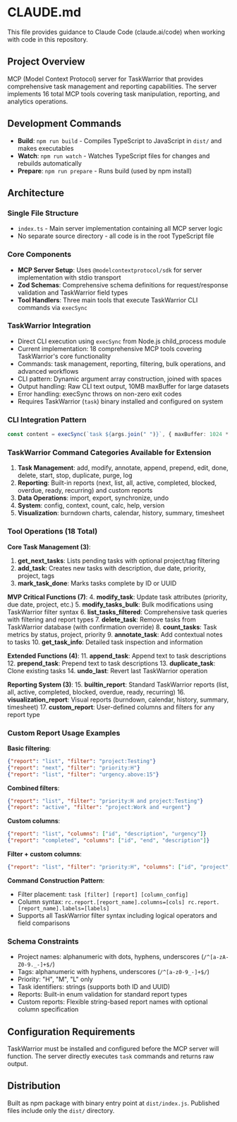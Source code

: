 # CLAUDE.md

This file provides guidance to Claude Code (claude.ai/code) when working with code in this repository.

## Project Overview

MCP (Model Context Protocol) server for TaskWarrior that provides comprehensive task management and reporting capabilities. The server implements 16 total MCP tools covering task manipulation, reporting, and analytics operations.

## Development Commands

- **Build**: `npm run build` - Compiles TypeScript to JavaScript in `dist/` and makes executables
- **Watch**: `npm run watch` - Watches TypeScript files for changes and rebuilds automatically
- **Prepare**: `npm run prepare` - Runs build (used by npm install)

## Architecture

### Single File Structure
- `index.ts` - Main server implementation containing all MCP server logic
- No separate source directory - all code is in the root TypeScript file

### Core Components
- **MCP Server Setup**: Uses `@modelcontextprotocol/sdk` for server implementation with stdio transport
- **Zod Schemas**: Comprehensive schema definitions for request/response validation and TaskWarrior field types
- **Tool Handlers**: Three main tools that execute TaskWarrior CLI commands via `execSync`

### TaskWarrior Integration
- Direct CLI execution using `execSync` from Node.js child_process module
- Current implementation: 18 comprehensive MCP tools covering TaskWarrior's core functionality
- Commands: task management, reporting, filtering, bulk operations, and advanced workflows
- CLI pattern: Dynamic argument array construction, joined with spaces
- Output handling: Raw CLI text output, 10MB maxBuffer for large datasets
- Error handling: execSync throws on non-zero exit codes
- Requires TaskWarrior (`task`) binary installed and configured on system

### CLI Integration Pattern
```typescript
const content = execSync(`task ${args.join(" ")}`, { maxBuffer: 1024 * 1024 * 10 }).toString().trim();
```

### TaskWarrior Command Categories Available for Extension
1. **Task Management**: add, modify, annotate, append, prepend, edit, done, delete, start, stop, duplicate, purge, log
2. **Reporting**: Built-in reports (next, list, all, active, completed, blocked, overdue, ready, recurring) and custom reports
3. **Data Operations**: import, export, synchronize, undo
4. **System**: config, context, count, calc, help, version
5. **Visualization**: burndown charts, calendar, history, summary, timesheet

### Tool Operations (18 Total)

**Core Task Management (3)**:
1. **get_next_tasks**: Lists pending tasks with optional project/tag filtering
2. **add_task**: Creates new tasks with description, due date, priority, project, tags
3. **mark_task_done**: Marks tasks complete by ID or UUID

**MVP Critical Functions (7)**:
4. **modify_task**: Update task attributes (priority, due date, project, etc.)
5. **modify_tasks_bulk**: Bulk modifications using TaskWarrior filter syntax
6. **list_tasks_filtered**: Comprehensive task queries with filtering and report types
7. **delete_task**: Remove tasks from TaskWarrior database (with confirmation override)
8. **count_tasks**: Task metrics by status, project, priority
9. **annotate_task**: Add contextual notes to tasks
10. **get_task_info**: Detailed task inspection and information

**Extended Functions (4)**:
11. **append_task**: Append text to task descriptions
12. **prepend_task**: Prepend text to task descriptions
13. **duplicate_task**: Clone existing tasks
14. **undo_last**: Revert last TaskWarrior operation

**Reporting System (3)**:
15. **builtin_report**: Standard TaskWarrior reports (list, all, active, completed, blocked, overdue, ready, recurring)
16. **visualization_report**: Visual reports (burndown, calendar, history, summary, timesheet)
17. **custom_report**: User-defined columns and filters for any report type

### Custom Report Usage Examples

**Basic filtering**:
```json
{"report": "list", "filter": "project:Testing"}
{"report": "next", "filter": "priority:H"}
{"report": "list", "filter": "urgency.above:15"}
```

**Combined filters**:
```json
{"report": "list", "filter": "priority:H and project:Testing"}
{"report": "active", "filter": "project:Work and +urgent"}
```

**Custom columns**:
```json
{"report": "list", "columns": ["id", "description", "urgency"]}
{"report": "completed", "columns": ["id", "end", "description"]}
```

**Filter + custom columns**:
```json
{"report": "list", "filter": "priority:H", "columns": ["id", "project", "priority", "description"]}
```

**Command Construction Pattern**:
- Filter placement: `task [filter] [report] [column_config]`
- Column syntax: `rc.report.[report_name].columns=[cols] rc.report.[report_name].labels=[labels]`
- Supports all TaskWarrior filter syntax including logical operators and field comparisons

### Schema Constraints
- Project names: alphanumeric with dots, hyphens, underscores (`/^[a-zA-Z0-9._-]+$/`)
- Tags: alphanumeric with hyphens, underscores (`/^[a-z0-9_-]+$/`)
- Priority: "H", "M", "L" only
- Task identifiers: strings (supports both ID and UUID)
- Reports: Built-in enum validation for standard report types
- Custom reports: Flexible string-based report names with optional column specification

## Configuration Requirements

TaskWarrior must be installed and configured before the MCP server will function. The server directly executes `task` commands and returns raw output.

## Distribution

Built as npm package with binary entry point at `dist/index.js`. Published files include only the `dist/` directory.